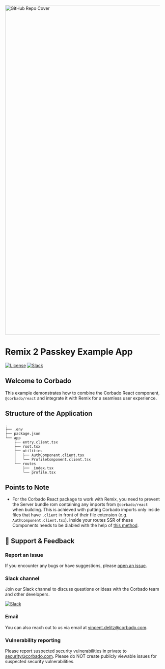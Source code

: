<img width="1070" alt="GitHub Repo Cover" src="https://github.com/corbado/corbado-php/assets/18458907/aa4f9df6-980b-4b24-bb2f-d71c0f480971">

# Remix 2 Passkey Example App

[![License](https://img.shields.io/badge/license-MIT-green)](./LICENSE)
[![Slack](https://img.shields.io/badge/slack-join%20chat-brightgreen.svg)](https://join.slack.com/t/corbado/shared_invite/zt-1b7867yz8-V~Xr~ngmSGbt7IA~g16ZsQ)

## Welcome to Corbado

This example demonstrates how to combine the Corbado React component, `@corbado/react` and integrate it with Remix for a seamless user experience.

## Structure of the Application

```
.
├── .env
├── package.json
└── app
    ├── entry.client.tsx
    ├── root.tsx
    ├── utilities
    │   ├── AuthComponent.client.tsx
    │   └── ProfileComponent.client.tsx
    └── routes
        ├── _index.tsx
        └── profile.tsx
```

## Points to Note

- For the Corbado React package to work with Remix, you need to prevent the Server bundle rom containing any imports from `@corbado/react` when building. This is achieved with putting Corbado imports only inside files that have `.client` in front of their file extension (e.g. `AuthComponent.client.tsx`). Inside your routes SSR of these Components needs to be diabled with the help of [this method](https://remix.run/docs/en/main/route/hydrate-fallback).

## :speech_balloon: Support & Feedback

### Report an issue

If you encounter any bugs or have suggestions, please [open an issue](https://github.com/corbado/example-passkeys-remix/issues/new).

### Slack channel

Join our Slack channel to discuss questions or ideas with the Corbado team and other developers.

[![Slack](https://img.shields.io/badge/slack-join%20chat-brightgreen.svg)](https://join.slack.com/t/corbado/shared_invite/zt-1b7867yz8-V~Xr~ngmSGbt7IA~g16ZsQ)

### Email

You can also reach out to us via email at vincent.delitz@corbado.com.

### Vulnerability reporting

Please report suspected security vulnerabilities in private to security@corbado.com. Please do NOT create publicly viewable issues for suspected security vulnerabilities.